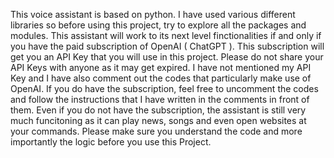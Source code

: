 This voice assistant is based on python. I have used various different libraries so before using this project, try to explore all the packages and modules. 
This assistant will work to its next level finctionalities if and only if you have the paid subscription of OpenAI ( ChatGPT ). 
This subscription will get you an API Key that you will use in this project. Please do not share your API Keys with anyone as it may get expired.
I have not mentioned my API Key and I have also comment out the codes that particularly make use of OpenAI.
If you do have the subscription, feel free to uncomment the codes and follow the instructions that I have written in the comments in front of them.
Even if you do not have the subscription, the assistant is still very much funcitoning as it can play news, songs and even open websites at your commands. 
Please make sure you understand the code and more importantly the logic before you use this Project.
